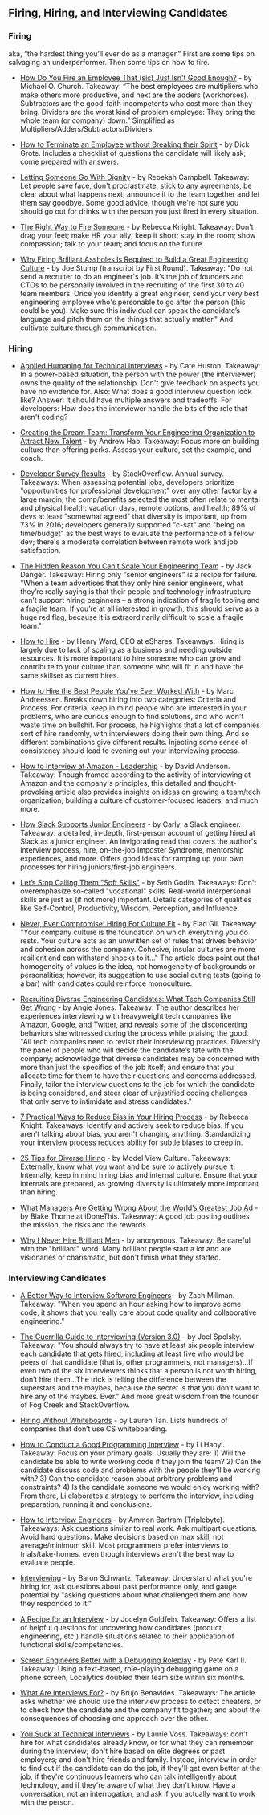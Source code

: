 ## Firing, Hiring, and Interviewing Candidates

### Firing
aka, “the hardest thing you’ll ever do as a manager.” First are some tips on salvaging an underperformer. Then some tips on how to fire.

- [How Do You Fire an Employee That (sic) Just Isn't Good Enough?](https://www.quora.com/How-do-you-fire-an-employee-that-just-isnt-good-enough/answer/Michael-O-Church) - by Michael O. Church. Takeaway: “The best employees are multipliers who make others more productive, and next are the adders (workhorses). Subtractors are the good-faith incompetents who cost more than they bring. Dividers are the worst kind of problem employee: They bring the whole team (or company) down.” Simplified as Multipliers/Adders/Subtractors/Dividers.

- [How to Terminate an Employee without Breaking their Spirit](https://hiring.monster.com/hr/hr-best-practices/workforce-management/hr-management-skills/employee-termination-tips.aspx) - by Dick Grote. Includes a checklist of questions the candidate will likely ask; come prepared with answers.

- [Letting Someone Go With Dignity](https://boss.blogs.nytimes.com/2014/08/07/letting-someone-go-with-dignity/) - by Rebekah Campbell. Takeaway: Let people save face, don't procrastinate, stick to any agreements, be clear about what happens next; announce it to the team together and let them say goodbye. Some good advice, though we're not sure you should go out for drinks with the person you just fired in every situation.

- [The Right Way to Fire Someone](https://hbr.org/2016/02/the-right-way-to-fire-someone) - by Rebecca Knight. Takeaway: Don't drag your feet; make HR your ally; keep it short; stay in the room; show compassion; talk to your team; and focus on the future.

- [Why Firing Brilliant Assholes Is Required to Build a Great Engineering Culture](http://firstround.com/review/why-firing-brilliant-assholes-is-required-to-build-a-great-engineering-culture/) - by Joe Stump (transcript by First Round). Takeaway: "Do not send a recruiter to do an engineer's job. It’s the job of founders and CTOs to be personally involved in the recruiting of the first 30 to 40 team members. Once you identify a great engineer, send your very best engineering employee who's personable to go after the person (this could be you). Make sure this individual can speak the candidate’s language and pitch them on the things that actually matter." And cultivate culture through communication.

### Hiring

- [Applied Humaning for Technical Interviews](https://www.youtube.com/watch?v=yeV62jgu1l0) - by Cate Huston. Takeaway: In a power-based situation, the person with the power (the interviewer) owns the quality of the relationship. Don't give feedback on aspects you have no evidence for. Also: What does a good interview question look like? Answer: It should have multiple answers and tradeoffs. For developers: How does the interviewer handle the bits of the role that aren't coding?

- [Creating the Dream Team: Transform Your Engineering Organization to Attract New Talent](http://blog.carbonfive.com/2015/09/16/creating-the-dream-team-transform-your-engineering-organization-to-attract-new-talent/) - by Andrew Hao. Takeaway: Focus more on building culture than offering perks. Assess your culture, set the example, and coach.

- [Developer Survey Results](https://insights.stackoverflow.com/survey/2017) - by StackOverflow. Annual survey. Takeaways: When assessing potential jobs, developers prioritize "opportunities for professional development" over any other factor by a large margin; the comp/benefits selected the most often relate to mental and physical health: vacation days, remote options, and health; 89% of devs at least "somewhat agreed" that diversity is important, up from 73% in 2016; developers generally supported "c-sat" and "being on time/budget" as the best ways to evaluate the performance of a fellow dev; there's a moderate correlation between remote work and job satisfaction.

- [The Hidden Reason You Can’t Scale Your Engineering Team](https://home.opsolutely.com/the-hidden-reason-you-cant-scale-your-engineering-team/) - by Jack Danger. Takeaway: Hiring only "senior engineers" is a recipe for failure. "When a team advertises that they only hire senior engineers, what they’re really saying is that their people and technology infrastructure can’t support hiring beginners – a strong indication of fragile tooling and a fragile team. If you’re at all interested in growth, this should serve as a huge red flag, because it is extraordinarily difficult to scale a fragile team."

- [How to Hire](https://medium.com/eshares-blog/how-to-hire-34f4ded5f176) - by
  Henry Ward, CEO at eShares. Takeaways: Hiring is largely due to lack of scaling
  as a business and needing outside resources. It is more important to hire
  someone who can grow and contribute to your culture than someone who will fit
  in and have the same skillset as current hires.

- [How to Hire the Best People You've Ever Worked With](http://pmarchive.com/how_to_hire_the_best_people.html) - by Marc
  Andreessen. Breaks down hiring into two categories: Criteria and
  Process. For criteria, keep in mind people who are interested in your
  problems, who are curious enough to find solutions, and who won't waste time on
  bullshit. For process, he highlights that a lot of companies sort of hire
  randomly, with interviewers doing their own thing. And so different
  combinations give different results. Injecting some sense of consistency
  should lead to evening out your interviewing process.
  
- [How to Interview at Amazon - Leadership](https://www.linkedin.com/pulse/how-interview-amazon-leadership-david-anderson) - by David Anderson. Takeaway: Though framed according to the activity of interviewing at Amazon and the company's principles, this detailed and thought-provoking article also provides insights on ideas on growing a team/tech organization; building a culture of customer-focused leaders; and much more.

- [How Slack Supports Junior Engineers](https://slack.engineering/how-slack-supports-junior-engineers-89f6dcfe74a1) - by Carly, a Slack engineer. Takeaway: a detailed, in-depth, first-person account of getting hired at Slack as a junior engineer. An invigorating read that covers the author's interview process, hire, on-the-job Imposter Syndrome, mentorship experiences, and more. Offers good ideas for ramping up your own processes for hiring juniors/first-job engineers.

- [Let’s Stop Calling Them "Soft Skills"](https://itsyourturnblog.com/lets-stop-calling-them-soft-skills-9cc27ec09ecb#.m0rq6bldu) - by Seth Godin. Takeaways: Don't overemphasize so-called "vocational" skills.
  Real-world interpersonal skills are just as (if not more) important. Details
  categories of qualities like Self-Control, Productivity, Wisdom, Perception,
  and Influence.

- [Never, Ever Compromise: Hiring For Culture Fit](http://blog.eladgil.com/2012/04/never-ever-compromise-hiring-for.html) - by Elad Gil. Takeaway: "Your company culture is the foundation on which everything you do rests. Your culture acts as an unwritten set of rules that drives behavior and cohesion across the company. Cohesive, insular cultures are more resilient and can withstand shocks to it..." The article does point out that homogeneity of values is the idea, not homogeneity of backgrounds or personalities; however, its suggestion to use social outing tests (going to a bar) with candidates could reinforce monoculture.

- [Recruiting Diverse Engineering Candidates: What Tech Companies Still Get Wrong](https://techbeacon.com/recruiting-diverse-engineering-candidates-what-tech-companies-still-get-wrong) - by Angie Jones. Takeaway: The author describes her experiences interviewing with heavyweight tech companies like Amazon, Google, and Twitter, and reveals some of the disconcerting behaviors she witnessed during the process while praising the good. "All tech companies need to revisit their interviewing practices. Diversify the panel of people who will decide the candidate’s fate with the company; acknowledge that diverse candidates may be concerned with more than just the specifics of the job itself; and ensure that you allocate time for them to have their questions and concerns addressed. Finally, tailor the interview questions to the job for which the candidate is being considered, and steer clear of unjustified coding challenges that only serve to intimidate and stress candidates."

- [7 Practical Ways to Reduce Bias in Your Hiring
  Process](https://hbr.org/2017/06/7-practical-ways-to-reduce-bias-in-your-hiring-process) - by Rebecca Knight. Takeaways: Identify and actively seek to reduce bias. If
  you aren't talking about bias, you aren't changing anything. Standardizing
  your interview process reduces ability for subtle biases to creep in.
  
- [25 Tips for Diverse
  Hiring](https://modelviewculture.com/pieces/25-tips-for-diverse-hiring) - by 
  Model View Culture. Takeaways: Externally, know what you want and be sure to
  actively pursue it. Internally, keep in mind hiring bias and internal culture.
  Ensure that your internals are prepared, as growing diversity is ultimately
  more important than hiring.
  
- [What Managers Are Getting Wrong About the World’s Greatest Job Ad](http://blog.idonethis.com/greatest-job-ad/) - by Blake Thorne at iDoneThis. Takeaway: A good job posting outlines the mission, the risks and the rewards.

- [Why I Never Hire Brilliant Men](https://en.wikisource.org/wiki/Why_I_Never_Hire_Brilliant_Men) - by anonymous. Takeaway: Be careful with the "brilliant" word. Many brilliant people start a lot and are visionaries or charismatic, but don't finish what they started.

### Interviewing Candidates

- [A Better Way to Interview Software Engineers](https://fulcrum.lever.co/a-better-way-to-interview-software-engineers-fa9b5d2b5316) - by Zach Millman. Takeaway: "When you spend an hour asking how to improve some code, it shows that you really care about code quality and collaborative engineering."

- [The Guerrilla Guide to Interviewing (Version 3.0)](https://www.joelonsoftware.com/2006/10/25/the-guerrilla-guide-to-interviewing-version-30/) - by Joel Spolsky. Takeaway: "You should always try to have at least six people interview each candidate that gets hired, including at least five who would be peers of that candidate (that is, other programmers, not managers)...If even two of the six interviewers thinks that a person is not worth hiring, don’t hire them...The trick is telling the difference between the superstars and the maybes, because the secret is that you don’t want to hire any of the maybes. Ever." And more great wisdom from the founder of Fog Creek and StackOverflow.

- [Hiring Without Whiteboards](https://github.com/poteto/hiring-without-whiteboards) - by Lauren Tan. Lists hundreds of companies that don’t use CS whiteboarding.

- [How to Conduct a Good Programming Interview](http://www.lihaoyi.com/post/HowtoconductagoodProgrammingInterview.html) - by Li Haoyi. Takeaway: Focus on your primary goals. Usually they are: 1) Will the candidate be able to write working code if they join the team? 2) Can the candidate discuss code and problems with the people they'll be working with? 3) Can the candidate reason about arbitrary problems and constraints? 4) Is the candidate someone we would enjoy working with? From there, Li elaborates a strategy to perform the interview, including preparation, running it and conclusions.

- [How to Interview Engineers](http://blog.triplebyte.com/how-to-interview-engineers) - by Ammon Bartram (Triplebyte). Takeaways: Ask questions similar to real work.
  Ask multipart questions. Avoid hard questions. Make decisions based on
  max skill, not average/minimum skill.  Most programmers prefer interviews
  to trials/take-homes, even though interviews aren't the best way to
  evaluate people.
  
- [Interviewing](https://www.xaprb.com/blog/interviewing/) - by Baron Schwartz. Takeaway: Understand what you're hiring for, ask questions about past performance only, and gauge potential by "asking questions about what challenged them and how they responded to it."
 
- [A Recipe for an Interview](https://jocelyngoldfein.com/a-recipe-for-an-interview-e4af1211d590) - by Jocelyn Goldfein. Takeaway: Offers a list of helpful questions for uncovering how candidates (product, engineering, etc.) handle situations related to their application of functional skills/competencies. 

- [Screen Engineers Better with a Debugging Roleplay](https://hackernoon.com/cut-to-the-chase-with-a-debugging-roleplay-d7d49f518157) - by Pete Karl II. Takeaway: Using a text-based, role-playing debugging game on a phone screen, Localytics doubled their team size within six months.

- [What Are Interviews For?](https://medium.com/tech-lead-talks/what-are-interviews-for-8130cef253a5) - by Brujo Benavides. Takeaways: The article asks whether we should use the interview process to detect cheaters, or to check how the candidate and the company fit together; and about the consequences of choosing one approach over the other.

- [You Suck at Technical Interviews](http://seldo.com/weblog/2014/08/26/you_suck_at_technical_interviews) - by Laurie Voss. Takeaways: don't hire for what candidates already know, or for what they can remember during the interview; don't hire based on elite degrees or past employers; and don't hire friends and family. Instead, interview in order to find out if the candidate can do the job, if they'll get even better at the job, if they're continuous learners who can talk intelligently about technology, and if they're aware of what they don't know. Have a conversation, not an interrogation, and ask if you actually want to work with the person. 
